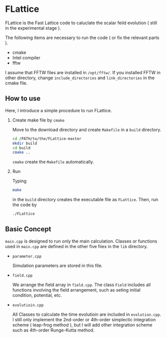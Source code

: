 # FLattice

FLattice is the Fast Lattice code to caluclate the scalar feild evolution ( still in the experimental stage ).

The following items are necessary to run the code ( or fix the relevant parts ).

- cmake
- Intel compiler
- fftw

I assume that FFTW files are installed in  `/opt/fftw/`. If you installed FFTW in other directory, change `include_directories` and `link_directories` in the cmake file.

## How to use

Here, I introduce a simple procedure to run FLattice.

1. Create make file by `cmake`

   Move to the download directory and create `Makefile` in a `build` directory.

   ```bash
   cd /PATH/to/the/FLattice-master
   mkdir build
   cd build
   cmake ..
   ```

   `cmake` create the `Makefile` automatically.

2. Run

   Typing

   ```bash
   make
   ```

   in the `build` directory creates the executable file as `FLattice`. Then, run the code by

   ```bash
   ./FLattice
   ```

   

## Basic Concept

 `main.cpp` is designed to run only the main calculation. Classes or functions used in `main.cpp` are defined in the other five fiies in the `lib` directory.

- `parameter.cpp`

  Simulation parameters are stored in this file.

- `field.cpp`

  We arrange the field array in `field.cpp`. The class `Field` includes all functions involving the field arrangement, such as seting initial condition, potential, etc.

- `evolutioin.cpp`

  All Classes to calculate the time evolutioin are included in `evolution.cpp`. I still only implement the 2nd-order or 4th-order simplectic integration scheme ( leap-frog method ), but I will add other integration scheme such as 4th-order Runge-Kutta method.